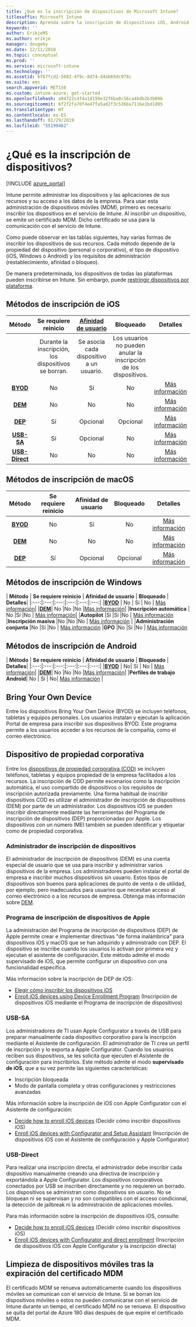 ```yaml
---
title: ¿Qué es la inscripción de dispositivos de Microsoft Intune?
titlesuffix: Microsoft Intune
description: Aprenda sobre la inscripción de dispositivos iOS, Android y Windows.
keywords: ''
author: ErikjeMS
ms.author: erikje
manager: dougeby
ms.date: 12/11/2018
ms.topic: conceptual
ms.prod: ''
ms.service: microsoft-intune
ms.technology: ''
ms.assetid: 6f67fcd2-5682-4f9c-8d74-d4ab69dc978c
ms.suite: ems
search.appverid: MET150
ms.custom: intune-azure; get-started
ms.openlocfilehash: a94722c4f4a1d199e32f6ba0c56ca4bdb2b3b09b
ms.sourcegitcommit: 6f2f2fa70f4e47fa5ad2f3c536ba7116e1bd1d05
ms.translationtype: HT
ms.contentlocale: es-ES
ms.lasthandoff: 01/29/2019
ms.locfileid: "55199462"
---
```

# <a name="what-is-device-enrollment"></a>¿Qué es la inscripción de dispositivos?
[!INCLUDE [azure_portal](./includes/azure_portal.md)]

Intune permite administrar los dispositivos y las aplicaciones de sus recursos y su acceso a los datos de la empresa. Para usar esta administración de dispositivos móviles (MDM), primero es necesario inscribir los dispositivos en el servicio de Intune. Al inscribir un dispositivo, se emite un certificado MDM. Dicho certificado se usa para la comunicación con el servicio de Intune.

Como puede observar en las tablas siguientes, hay varias formas de inscribir los dispositivos de sus recursos. Cada método depende de la propiedad del dispositivo (personal o corporativo), el tipo de dispositivo (iOS, Windows o Android) y los requisitos de administración (restablecimiento, afinidad o bloqueo).

De manera predeterminada, los dispositivos de todas las plataformas pueden inscribirse en Intune. Sin embargo, puede [restringir dispositivos por plataforma](enrollment-restrictions-set.md#set-device-type-restrictions).

## <a name="ios-enrollment-methods"></a>Métodos de inscripción de iOS

| **Método** |  **Se requiere reinicio** |    [**Afinidad de usuario**](device-enrollment-program-enroll-ios.md#create-an-apple-enrollment-profile) |   **Bloqueado** | **Detalles** |
|:---:|:---:|:---:|:---:|:---:|
| | Durante la inscripción, los dispositivos se borran. |  Se asocia cada dispositivo a un usuario.| Los usuarios no pueden anular la inscripción de los dispositivos.  | |
|**[BYOD](#bring-your-own-device)** | No|   Sí |   No | [Más información](./apple-mdm-push-certificate-get.md)|
|**[DEM](#device-enrollment-manager)**| No |No |No  | [Más información](./device-enrollment-program-enroll-ios.md)|
|**[DEP](#apple-device-enrollment-program)**|   Sí |   Opcional |  Opcional|[Más información](./device-enrollment-program-enroll-ios.md)|
|**[USB-SA](#usb-sa)**| Sí |   Opcional |  No| [Más información](./apple-configurator-setup-assistant-enroll-ios.md)|
|**[USB-Direct](#usb-direct)**| No |    No  | No|[Más información](./apple-configurator-direct-enroll-ios.md)|

## <a name="macos-enrollment-methods"></a>Métodos de inscripción de macOS
| **Método** |  **Se requiere reinicio** |  **Afinidad de usuario** | **Bloqueado** | **Detalles**|
|:---:|:---:|:---:|:---:|:---:|
|**[BYOD](#bring-your-own-device)** | No| Sí | No | [Más información](./macos-enroll.md)|
|**[DEM](#device-enrollment-manager)**| No |No |No  | [Más información](./device-enrollment-manager-enroll.md)|
|**[DEP](#apple-device-enrollment-program)**|   Sí |   Opcional |  Opcional|[Más información](./device-enrollment-program-enroll-macos.md)|


## <a name="windows-enrollment-methods"></a>Métodos de inscripción de Windows

| **Método** |  **Se requiere reinicio** |    **Afinidad de usuario**   |   **Bloqueado** | **Detalles**|
|:---:|:---:|:---:|:---:|:---:|:---:|
|**[BYOD](#bring-your-own-device)** | No |  Sí |   No | [Más información](windows-enroll.md)|
|**[DEM](#device-enrollment-manager)**| No |No |No  |[Más información](device-enrollment-manager-enroll.md)|
|**Inscripción automática** | No |Sí |No | [Más información](./windows-enroll.md#enable-windows-10-automatic-enrollment)|
|**Autopilot** |Sí |Sí |No | [Más información](enrollment-autopilot.md)
|**Inscripción masiva** |No |No |No | [Más información](./windows-bulk-enroll.md) |
|**Administración conjunta** |No |Sí |No | [Más información](https://docs.microsoft.com/sccm/core/clients/manage/co-management-overview)
|**GPO** |No |Sí |No | [Más información](https://docs.microsoft.com/windows/client-management/mdm/enroll-a-windows-10-device-automatically-using-group-policy)


## <a name="android-enrollment-methods"></a>Métodos de inscripción de Android

| **Método** |  **Se requiere reinicio** |    **Afinidad de usuario**   |   **Bloqueado** | **Detalles**|
|:---:|:---:|:---:|:---:|:---:|:---:|
|**[BYOD](#bring-your-own-device)** | No|   Sí |   No | [Más información](./android-enroll.md)|
|**[DEM](#device-enrollment-manager)**| No |No |No  |[Más información](./device-enrollment-manager-enroll.md)|
|**Perfiles de trabajo Android**| No | Sí | No| [Más información](./android-work-profile-enroll.md) |


## <a name="bring-your-own-device"></a>Bring Your Own Device
Entre los dispositivos Bring Your Own Device (BYOD) se incluyen teléfonos, tabletas y equipos personales. Los usuarios instalan y ejecutan la aplicación Portal de empresa para inscribir sus dispositivos BYOD. Este programa permite a los usuarios acceder a los recursos de la compañía, como el correo electrónico.

## <a name="corporate-owned-device"></a>Dispositivo de propiedad corporativa
Entre los [dispositivos de propiedad corporativa (COD)](corporate-identifiers-add.md) se incluyen teléfonos, tabletas y equipos propiedad de la empresa facilitados a los recursos. La inscripción de COD permite escenarios como la inscripción automática, el uso compartido de dispositivos o los requisitos de inscripción autorizada previamente. Una forma habitual de inscribir dispositivos COD es utilizar el administrador de inscripción de dispositivos (DEM) por parte de un administrador. Los dispositivos iOS se pueden inscribir directamente mediante las herramientas del Programa de inscripción de dispositivos (DEP) proporcionadas por Apple. Los dispositivos con un número IMEI también se pueden identificar y etiquetar como de propiedad corporativa.

### <a name="device-enrollment-manager"></a>Administrador de inscripción de dispositivos
El administrador de inscripción de dispositivos (DEM) es una cuenta especial de usuario que se usa para inscribir y administrar varios dispositivos de la empresa. Los administradores pueden instalar el portal de empresa e inscribir muchos dispositivos sin usuario. Estos tipos de dispositivos son buenos para aplicaciones de punto de venta o de utilidad, por ejemplo, pero inadecuados para usuarios que necesitan acceso al correo electrónico o a los recursos de empresa. Obtenga más información sobre [DEM](./device-enrollment-manager-enroll.md). 

### <a name="apple-device-enrollment-program"></a>Programa de inscripción de dispositivos de Apple
La administración del Programa de inscripción de dispositivos (DEP) de Apple permite crear e implementar directivas "de forma inalámbrica" para dispositivos iOS y macOS que se han adquirido y administrado con DEP. El dispositivo se inscribe cuando los usuarios lo activan por primera vez y ejecutan el asistente de configuración. Este método admite el modo supervisado de iOS, que permite configurar un dispositivo con una funcionalidad específica.

Más información sobre la inscripción de DEP de iOS:

- [Elegir cómo inscribir los dispositivos iOS](ios-enroll.md)
- [Enroll iOS devices using Device Enrollment Program](https://docs.microsoft.com/intune/device-restrictions-ios#device-enrollment-program) (Inscripción de dispositivos iOS mediante el Programa de inscripción de dispositivos)

### <a name="usb-sa"></a>USB-SA
Los administradores de TI usan Apple Configurator a través de USB para preparar manualmente cada dispositivo corporativo para la inscripción mediante el Asistente de configuración. El administrador de TI crea un perfil de inscripción y lo exporta a Apple Configurator. Cuando los usuarios reciben sus dispositivos, se les solicita que ejecuten el Asistente de configuración para inscribirlos. Este método admite el modo **supervisado de iOS**, que a su vez permite las siguientes características:
  - Inscripción bloqueada
  - Modo de pantalla completa y otras configuraciones y restricciones avanzadas

Más información sobre la inscripción de iOS con Apple Configurator con el Asistente de configuración:

- [Decide how to enroll iOS devices](enrollment-method-choose-ios.md) (Decidir cómo inscribir dispositivos iOS)
- [Enroll iOS devices with Configurator and Setup Assistant](apple-configurator-setup-assistant-enroll-ios.md) (Inscripción de dispositivos iOS con el Asistente de configuración y Apple Configurator)

### <a name="usb-direct"></a>USB-Direct
Para realizar una inscripción directa, el administrador debe inscribir cada dispositivo manualmente creando una directiva de inscripción y exportándola a Apple Configurator. Los dispositivos corporativos conectados por USB se inscriben directamente y no requieren un borrado. Los dispositivos se administran como dispositivos sin usuario. No se bloquean ni se supervisan y no son compatibles con el acceso condicional, la detección de jailbreak ni la administración de aplicaciones móviles.

Para más información sobre la inscripción de dispositivos iOS, consulte:

- [Decide how to enroll iOS devices](enrollment-method-choose-ios.md) (Decidir cómo inscribir dispositivos iOS)
- [Enroll iOS devices with Configurator and direct enrollment](apple-configurator-direct-enroll-ios.md) (Inscripción de dispositivos iOS con Apple Configurator y la inscripción directa)

## <a name="mobile-device-cleanup-after-mdm-certificate-expiration"></a>Limpieza de dispositivos móviles tras la expiración del certificado MDM

El certificado MDM se renueva automáticamente cuando los dispositivos móviles se comunican con el servicio de Intune. Si se borran los dispositivos móviles o estos no pueden comunicarse con el servicio de Intune durante un tiempo, el certificado MDM no se renueva. El dispositivo se quita del portal de Azure 180 días después de que expire el certificado MDM.

